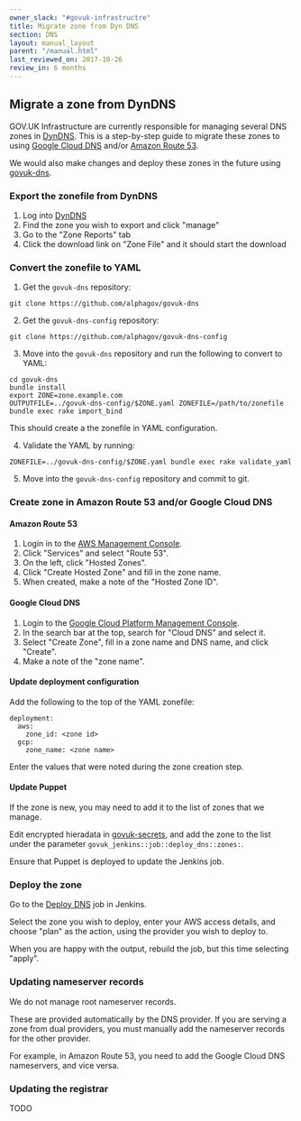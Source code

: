 ```yaml
---
owner_slack: "#govuk-infrastructre"
title: Migrate zone from Dyn DNS
section: DNS
layout: manual_layout
parent: "/manual.html"
last_reviewed_on: 2017-10-26
review_in: 6 months
---
```


## Migrate a zone from DynDNS

GOV.UK Infrastructure are currently responsible for managing several DNS zones
in [DynDNS](www.dyn.com/dns). This is a step-by-step guide to migrate these zones
to using [Google Cloud DNS](https://cloud.google.com/dns/docs/) and/or [Amazon Route 53](https://aws.amazon.com/route53/).

We would also make changes and deploy these zones in the future using [govuk-dns](https://github.com/alphagov/govuk-dns).

### Export the zonefile from DynDNS

1. Log into [DynDNS](https://manage.dynect.net/)
2. Find the zone you wish to export and click "manage"
3. Go to the "Zone Reports" tab
4. Click the download link on "Zone File" and it should start the download

### Convert the zonefile to YAML

1. Get the `govuk-dns` repository:

`git clone https://github.com/alphagov/govuk-dns`

2. Get the `govuk-dns-config` repository:

`git clone https://github.com/alphagov/govuk-dns-config`

3. Move into the `govuk-dns` repository and run the following to convert to YAML:
```
cd govuk-dns
bundle install
export ZONE=zone.example.com
OUTPUTFILE=../govuk-dns-config/$ZONE.yaml ZONEFILE=/path/to/zonefile bundle exec rake import_bind
```

This should create a the zonefile in YAML configuration.

4. Validate the YAML by running:
```
ZONEFILE=../govuk-dns-config/$ZONE.yaml bundle exec rake validate_yaml
```

5. Move into the `govuk-dns-config` repository and commit to git.

### Create zone in Amazon Route 53 and/or Google Cloud DNS

#### Amazon Route 53

1. Login in to the [AWS Management Console](https://aws.amazon.com/console/).
2. Click "Services" and select "Route 53".
3. On the left, click "Hosted Zones".
4. Click "Create Hosted Zone" and fill in the zone name.
5. When created, make a note of the "Hosted Zone ID".

#### Google Cloud DNS

1. Login to the [Google Cloud Platform Management Console](https://console.cloud.google.com/).
2. In the search bar at the top, search for "Cloud DNS" and select it.
3. Select "Create Zone", fill in a zone name and DNS name, and click "Create".
4. Make a note of the "zone name".

#### Update deployment configuration

Add the following to the top of the YAML zonefile:

```
deployment:
  aws:
    zone_id: <zone id>
  gcp:
    zone_name: <zone name>
```

Enter the values that were noted during the zone creation step.

#### Update Puppet

If the zone is new, you may need to add it to the list of zones that we manage.

Edit encrypted hieradata in [govuk-secrets](https://github.com/alphagov/govuk-secrets), and add the zone
to the list under the parameter `govuk_jenkins::job::deploy_dns::zones:`.

Ensure that Puppet is deployed to update the Jenkins job.

### Deploy the zone

Go to the [Deploy DNS](https://deploy.publishing.service.gov.uk/job/Deploy_DNS/) job in Jenkins.

Select the zone you wish to deploy, enter your AWS access details, and choose "plan" as the action,
using the provider you wish to deploy to.

When you are happy with the output, rebuild the job, but this time selecting "apply".

### Updating nameserver records

We do not manage root nameserver records.

These are provided automatically by the DNS provider. If you are serving a zone from
dual providers, you must manually add the nameserver records for the other provider.

For example, in Amazon Route 53, you need to add the Google Cloud DNS nameservers, and vice versa.

### Updating the registrar

TODO
